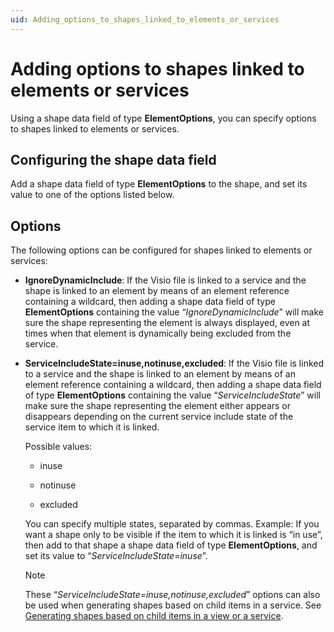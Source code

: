 ```yaml
---
uid: Adding_options_to_shapes_linked_to_elements_or_services
---
```


# Adding options to shapes linked to elements or services

Using a shape data field of type **ElementOptions**, you can specify options to shapes linked to elements or services.

## Configuring the shape data field

Add a shape data field of type **ElementOptions** to the shape, and set its value to one of the options listed below.

## Options

The following options can be configured for shapes linked to elements or services:

- **IgnoreDynamicInclude**: If the Visio file is linked to a service and the shape is linked to an element by means of an element reference containing a wildcard, then adding a shape data field of type **ElementOptions** containing the value “*IgnoreDynamicInclude*” will make sure the shape representing the element is always displayed, even at times when that element is dynamically being excluded from the service.

- **ServiceIncludeState=inuse,notinuse,excluded**: If the Visio file is linked to a service and the shape is linked to an element by means of an element reference containing a wildcard, then adding a shape data field of type **ElementOptions** containing the value “*ServiceIncludeState*” will make sure the shape representing the element either appears or disappears depending on the current service include state of the service item to which it is linked.

    Possible values:

    - inuse

    - notinuse

    - excluded

    You can specify multiple states, separated by commas.     Example: If you want a shape only to be visible if the item to which it is linked is “in use”, then add to that shape a shape data field of type **ElementOptions**, and set its value to “*ServiceIncludeState=inuse*”.

    > [!NOTE]
    > These “*ServiceIncludeState=inuse,notinuse,excluded*” options can also be used when generating shapes based on child items in a service. See [Generating shapes based on child items in a view or a service](xref:Generating_shapes_based_on_child_items_in_a_view_or_a_service).
    >
